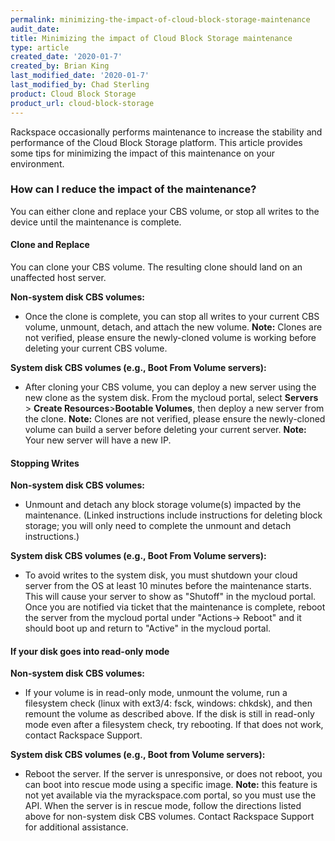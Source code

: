 ```yaml
---
permalink: minimizing-the-impact-of-cloud-block-storage-maintenance
audit_date:
title: Minimizing the impact of Cloud Block Storage maintenance
type: article
created_date: '2020-01-7'
created_by: Brian King
last_modified_date: '2020-01-7'
last_modified_by: Chad Sterling
product: Cloud Block Storage
product_url: cloud-block-storage
---
```


Rackspace occasionally performs maintenance to increase the stability
and performance of the Cloud Block Storage platform. This article provides
some tips for minimizing the impact of this maintenance on your environment.

###  How can I reduce the impact of the maintenance?

You can either clone and replace your CBS volume,
or stop all writes to the device until the maintenance is complete.

#### Clone and Replace

You can clone your CBS volume. The resulting clone should land on an unaffected host server.

**Non-system disk CBS volumes:**

- Once the clone is complete, you can stop all writes to your current CBS volume, unmount,
detach, and attach the new volume.
**Note:** Clones are not verified, please ensure the
newly-cloned volume is working before deleting your current CBS volume.

**System disk CBS volumes (e.g., Boot From Volume servers):**

- After cloning your CBS volume, you can deploy a new server using the new clone
as the system disk. From the mycloud portal, select **Servers** > **Create Resources**>**Bootable Volumes**, then deploy a new server from the clone.
**Note:** Clones are not verified, please ensure the newly-cloned volume can build a server
 before deleting your current server.
**Note:** Your new server will have a new IP.

#### Stopping Writes

**Non-system disk CBS volumes:**

- Unmount and detach any block storage volume(s) impacted by the maintenance. (Linked instructions include instructions for deleting block storage; you will only need to complete the unmount and detach instructions.)

**System disk CBS volumes (e.g., Boot From Volume servers):**

- To avoid writes to the system disk, you must shutdown your cloud server from the OS at least 10 minutes before the maintenance starts. This will cause your server to show as "Shutoff"  in the mycloud portal. Once you are notified via ticket that the maintenance is complete, reboot the server from the mycloud portal under "Actions-> Reboot" and it should boot up and return to "Active" in the mycloud portal.

#### If your disk goes into read-only mode

**Non-system disk CBS volumes:**

- If your volume is in read-only mode, unmount the volume, run a filesystem check
(linux with ext3/4: fsck, windows: chkdsk), and then remount the volume as described above.
If the disk is still in read-only mode even after a filesystem check, try rebooting. If that
does not work, contact Rackspace Support.

**System disk CBS volumes (e.g., Boot from Volume servers):**

- Reboot the server. If the server is unresponsive, or does not reboot, you can boot
into rescue mode using a specific image.
**Note:** this feature is not yet available via
the myrackspace.com portal, so you must use the API.
When the server is in rescue mode,
follow the directions listed above for non-system disk CBS volumes. Contact Rackspace Support for additional assistance.